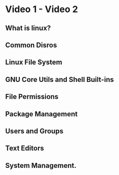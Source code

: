 # Video 1 - Video 2 

## What is linux? 

## Common Disros

## Linux File System

## GNU Core Utils and Shell Built-ins

## File Permissions

## Package Management

## Users and Groups

## Text Editors

## System Management. 
